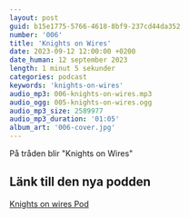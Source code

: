 ```yaml
---
layout: post
guid: b15e1775-5766-4618-8bf9-237cd44da352
number: '006'
title: 'Knights on Wires'
date: 2023-09-12 12:00:00 +0200
date_human: 12 september 2023
length: 1 minut 5 sekunder
categories: podcast
keywords: 'knights-on-wires'
audio_mp3: 006-knights-on-wires.mp3
audio_ogg: 005-knights-on-wires.ogg
audio_mp3_size: 2589977
audio_mp3_duration: '01:05'
album_art: '006-cover.jpg'
---
```


På tråden blir "Knights on Wires"

<!--more-->

## Länk till den nya podden

[Knights on wires Pod](https://knightsonwires.knightec.se)
